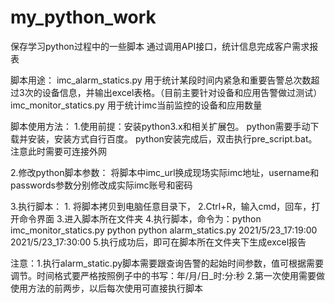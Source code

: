 # my_python_work
保存学习python过程中的一些脚本
通过调用API接口，统计信息完成客户需求报表

脚本用途：
	imc_alarm_statics.py  用于统计某段时间内紧急和重要告警总次数超过3次的设备信息，并输出excel表格。（目前主要针对设备和应用告警做过测试）
	imc_monitor_statics.py 用于统计imc当前监控的设备和应用数量

脚本使用方法：
1.使用前提：安装python3.x和相关扩展包。
	python需要手动下载并安装，安装方式自行百度。
	python安装完成后，双击执行pre_script.bat。注意此时需要可连接外网

2.修改python脚本参数：
	将脚本中imc_url换成现场实际imc地址，username和passwords参数分别修改成实际imc账号和密码

3.执行脚本：
	1. 将脚本拷贝到电脑任意目录下，
	2.Ctrl+R，输入cmd，回车，打开命令界面
	3.进入脚本所在文件夹
	4.执行脚本，命令为：python imc_monitor_statics.py
			 python python alarm_statics.py 2021/5/23_17:19:00 2021/5/23_17:30:00
	5.执行成功后，即可在脚本所在文件夹下生成excel报告

注意：1.执行alarm_static.py脚本需要跟查询告警的起始时间参数，值可根据需要调节。时间格式要严格按照例子中的书写：年/月/日_时:分:秒
          2.第一次使用需要做使用方法的前两步，以后每次使用可直接执行脚本
